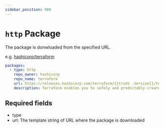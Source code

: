 ```yaml
---
sidebar_position: 900
---
```


# `http` Package

The package is donwloaded from the specified URL.

e.g. [hashicorp/terraform](https://github.com/aquaproj/aqua-registry/blob/main/pkgs/hashicorp/terraform/registry.yaml)

```yaml
packages:
  - type: http
    repo_owner: hashicorp
    repo_name: terraform
    url: https://releases.hashicorp.com/terraform/{{trimV .Version}}/terraform_{{trimV .Version}}_{{.OS}}_{{.Arch}}.zip
    description: Terraform enables you to safely and predictably create, change, and improve infrastructure. It is an open source tool that codifies APIs into declarative configuration files that can be shared amongst team members, treated as code, edited, reviewed, and versioned
```

## Required fields

* type
* url: The template string of URL where the package is downloaded
